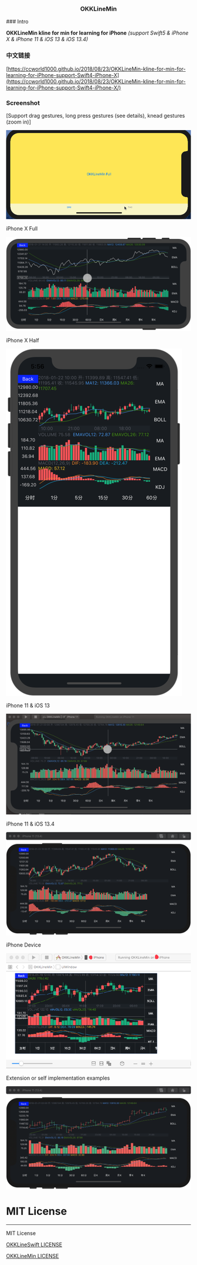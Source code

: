 <H3 align="center">OKKLineMin</H3>
### Intro

**OKKLineMin kline for min for learning for iPhone** *(support Swift5 & iPhone X & iPhone 11 & iOS 13 &  iOS 13.4)* 

### 中文链接
[https://ccworld1000.github.io/2018/08/23/OKKLineMin-kline-for-min-for-learning-for-iPhone-support-Swift4-iPhone-X](https://ccworld1000.github.io/2018/08/23/OKKLineMin-kline-for-min-for-learning-for-iPhone-support-Swift4-iPhone-X/)

### Screenshot

[Support drag gestures, long press gestures (see details), knead gestures (zoom in)]

![OKKLineMin](https://github.com/ccworld1000/OKKLineMin/blob/master/Screenshot/OKKLineMin.gif)

iPhone X Full

![X](https://github.com/ccworld1000/OKKLineMin/blob/master/Screenshot/X.png) 

iPhone X Half

![X](https://github.com/ccworld1000/OKKLineMin/blob/master/Screenshot/Half.png) 

iPhone 11 & iOS 13

![iPhone 11 & iOS 13](https://github.com/ccworld1000/OKKLineMin/blob/master/Screenshot/iPhone11.png) 

iPhone 11 & iOS 13.4

![iPhone 11 & iOS 13.4](https://github.com/ccworld1000/OKKLineMin/blob/master/Screenshot/iPhone11_134.png) 

iPhone Device

![iPhoneDevice](https://github.com/ccworld1000/OKKLineMin/blob/master/Screenshot/iPhoneDevice.png) 

Extension or self implementation examples

![US](https://github.com/ccworld1000/OKKLineMin/blob/master/Screenshot/US.png) 


# MIT License
***

MIT License

[OKKLineSwift LICENSE](LICENSE.MIT/LICENSE.OKKLineSwift.txt)

[OKKLineMin LICENSE](LICENSE.MIT/LICENSE.OKKLineMin.txt) 

